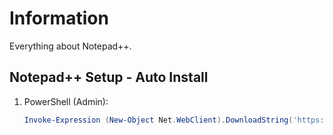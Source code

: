 # Information

Everything about Notepad++.

## Notepad++ Setup - Auto Install

1. PowerShell (Admin):

   ```powershell
   Invoke-Expression (New-Object Net.WebClient).DownloadString('https://raw.githubusercontent.com/ByKsTv/Everything/main/Windows/Notepad_Plus_Plus/Download.ps1')

   ```
